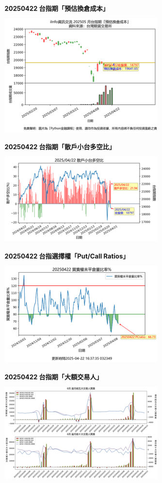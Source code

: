 ## 20250422 台指期「預估換倉成本」
![](images/txfcost.png)

## 20250422 台指期「散戶小台多空比」
![](images/bbiri.png)

## 20250422 台指選擇權「Put/Call Ratios」
![](images/pcratio.png)

## 20250422 台指期「大額交易人」
![](images/blocktrade.png)


